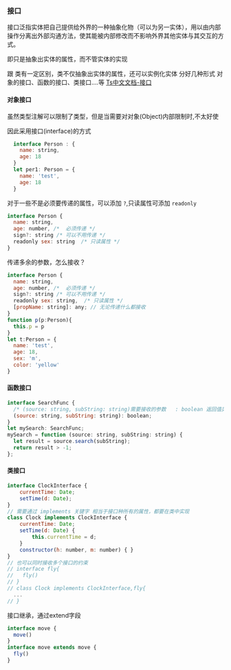 ### 接口

接口泛指实体把自己提供给外界的一种抽象化物（可以为另一实体），用以由内部操作分离出外部沟通方法，使其能被内部修改而不影响外界其他实体与其交互的方式。

即只是抽象出实体的属性，而不管实体的实现

跟 类有一定区别，类不仅抽象出实体的属性，还可以实例化实体
分好几种形式 对象的接口、函数的接口、类接口....等
[Ts中文文档-接口](https://www.tslang.cn/docs/handbook/interfaces.html)

#### 对象接口

虽然类型注解可以限制了类型，但是当需要对对象(Object)内部限制时,不太好使

因此采用接口(interface)的方式

```javascript
  interface Person : {
    name: string,
    age: 18
  }
  let per1: Person = {
    name: 'test',
    age: 18
  }
```

对于一些不是必须要传递的属性，可以添加 `?`,只读属性可添加 `readonly`

```javascript
interface Person {
  name: string,
  age: number, /*  必须传递 */
  sign?: string /* 可以不用传递 */
  readonly sex: string  /* 只读属性 */
}
```

传递多余的参数，怎么接收？

```javascript
interface Person {
  name: string,
  age: number, /*  必须传递 */
  sign?: string /* 可以不用传递 */
  readonly sex: string,  /* 只读属性 */
  [propName: string]: any; // 无论传递什么都接收
}
function p(p:Person){
  this.p = p
}
let t:Person = {
  name: 'test',
  age: 18,
  sex: 'm',
  color: 'yellow'
}
```

#### 函数接口

```javascript
interface SearchFunc {
  /* (source: string, subString: string)需要接收的参数   : boolean 返回值类型 */
  (source: string, subString: string): boolean;
}
let mySearch: SearchFunc;
mySearch = function (source: string, subString: string) {
  let result = source.search(subString);
  return result > -1;
};
```

#### 类接口
```javascript
interface ClockInterface {
    currentTime: Date;
    setTime(d: Date);
}
// 需要通过 implements 关键字 相当于接口种所有的属性，都要在类中实现
class Clock implements ClockInterface {
    currentTime: Date;
    setTime(d: Date) {
        this.currentTime = d;
    }
    constructor(h: number, m: number) { }
}
// 也可以同时接收多个接口的约束
// interface fly{
//   fly()
// }
// class Clock implements ClockInterface,fly{
  ...
// }
```

接口继承，通过extend字段
```javascript
interface move {
  move()
}
interface move extends move {
  fly()
}
```
